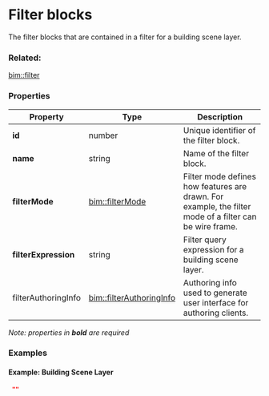 # Filter blocks

The filter blocks that are contained in a filter for a building scene layer.

### Related:

[bim::filter](filter.md)
### Properties

| Property | Type | Description |
| --- | --- | --- |
| **id** | number | Unique identifier of the filter block. |
| **name** | string | Name of the filter block. |
| **filterMode** | [bim::filterMode](filterMode.md) | Filter mode defines how features are drawn. For example, the filter mode of a filter can be wire frame. |
| **filterExpression** | string | Filter query expression for a building scene layer. |
| filterAuthoringInfo | [bim::filterAuthoringInfo](filterAuthoringInfo.md) | Authoring info used to generate user interface for authoring clients. |

*Note: properties in **bold** are required*

### Examples 

#### Example: Building Scene Layer 

```json
 "" 
```

